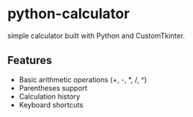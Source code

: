 # python-calculator
simple calculator  built with Python and CustomTkinter.
## Features
- Basic arithmetic operations (+, -, *, /, ^)
- Parentheses support
- Calculation history
- Keyboard shortcuts
